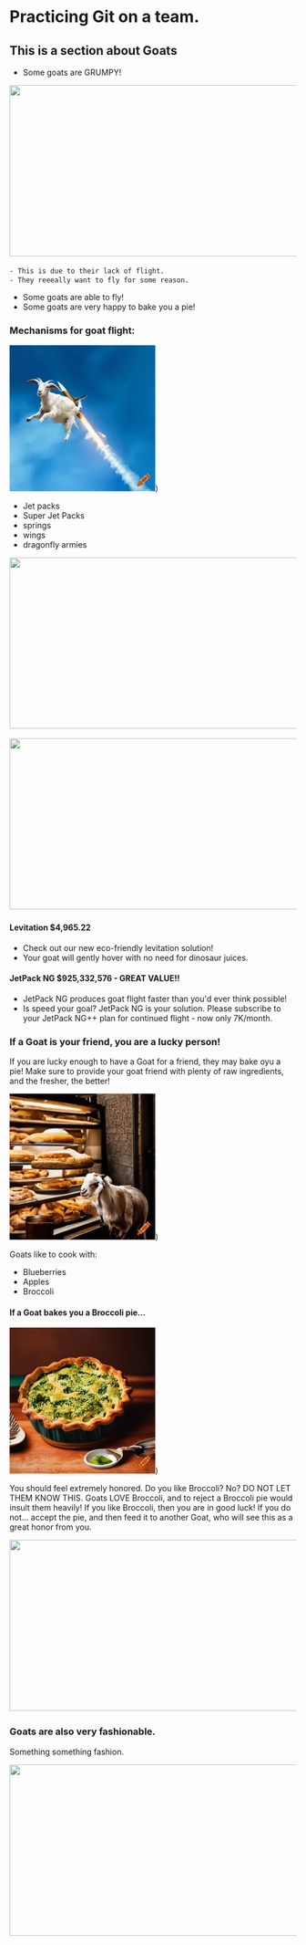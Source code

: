 # Practicing Git on a team.

## This is a section about Goats

- Some goats are GRUMPY!

[<img src="https://img.youtube.com/vi/KokBOdCQ0Is/hqdefault.jpg" width="600" height="300"
/>](https://www.youtube.com/embed/KokBOdCQ0Is)

    - This is due to their lack of flight.
    - They reeeally want to fly for some reason.
- Some goats are able to fly!
- Some goats are very happy to bake you a pie!


### Mechanisms for goat flight:

![A Goat, soaring high in the sky, weiring a Jetpack](./images/goat_with_a_jetpack.webp))

- Jet packs
- Super Jet Packs
- springs
- wings
- dragonfly armies

[<img src="https://img.youtube.com/vi/gCYSWyHDpfU/hqdefault.jpg" width="600" height="300"
/>](https://www.youtube.com/embed/gCYSWyHDpfU)


[<img src="https://img.youtube.com/vi/Ds6Qftmnt3E/hqdefault.jpg" width="600" height="300"
/>](https://www.youtube.com/embed/Ds6Qftmnt3E)


#### Levitation $4,965.22

- Check out our new eco-friendly levitation solution!
- Your goat will gently hover with no need for dinosaur juices.

#### JetPack NG $925,332,576 - GREAT VALUE!!

- JetPack NG produces goat flight faster than you'd ever think possible!
- Is speed your goal?  JetPack NG is your solution.
    Please subscribe to your JetPack NG++ plan for continued flight - now only 7K/month.


### If a Goat is your friend, you are a lucky person!

If you are lucky enough to have a Goat for a friend, they may bake oyu a pie! Make sure to provide your goat friend with plenty of raw ingredients, and the fresher, the better!

![A Goat running a local Bakery](./images/goat_run_bakery.webp))

Goats like to cook with:

- Blueberries
- Apples
- Broccoli


#### If a Goat bakes you a Broccoli pie...

![A lovely Broccoli Pie, baked by a Goat](./images/broccoli_pie.webp))

You should feel extremely honored. Do you like Broccoli? No? DO NOT LET THEM KNOW THIS. Goats LOVE Broccoli, and to reject a Broccoli pie would insult them heavily! If you like Broccoli, then you are in good luck! If you do not... accept the pie, and then feed it to another Goat, who will see this as a great honor from you.

[<img src="https://img.youtube.com/vi/Q1z0EQeWxkw/hqdefault.jpg" width="600" height="300"
/>](https://www.youtube.com/embed/Q1z0EQeWxkw)


### Goats are also very fashionable.

Something something fashion.

[<img src="https://img.youtube.com/vi/SC4pZ9N95dI/hqdefault.jpg" width="600" height="300"
/>](https://www.youtube.com/embed/SC4pZ9N95dI)
